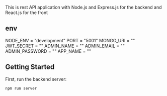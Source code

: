 This is rest API application with Node.js and Express.js for the backend and React.js for the front

## env
NODE_ENV = "development"
PORT = "5001"
MONGO_URI = ""
JWT_SECRET = ""
ADMIN_NAME = ""
ADMIN_EMAIL = ""
ADMIN_PASSWORD = ""
APP_NAME = ""

## Getting Started

First, run the backend server:

```bash
npm run server
```
